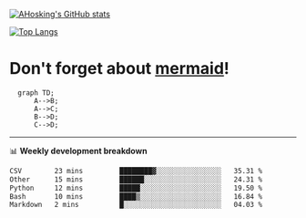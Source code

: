 [![AHosking's GitHub stats](https://github-readme-stats.vercel.app/api?username=ahosking&count_private=true&show_icons=true&theme=onedark&hide_rank=true&include_all_commits=true)](https://github.com/ahosking)

[![Top Langs](https://github-readme-stats.vercel.app/api/top-langs/?username=ahosking&layout=compact&theme=onedark)](https://github.com/ahosking)


# Don't forget about [mermaid](https://github.blog/2022-02-14-include-diagrams-markdown-files-mermaid/)!

```mermaid
  graph TD;
      A-->B;
      A-->C;
      B-->D;
      C-->D;
```
-------

📊 **Weekly development breakdown**

<!--START_SECTION:waka-->

```txt
CSV        23 mins         ████████▓░░░░░░░░░░░░░░░░   35.31 %
Other      15 mins         ██████░░░░░░░░░░░░░░░░░░░   24.31 %
Python     12 mins         █████░░░░░░░░░░░░░░░░░░░░   19.50 %
Bash       10 mins         ████▒░░░░░░░░░░░░░░░░░░░░   16.84 %
Markdown   2 mins          █░░░░░░░░░░░░░░░░░░░░░░░░   04.03 %
```

<!--END_SECTION:waka-->
